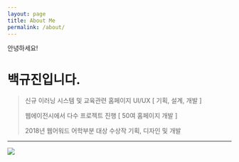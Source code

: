 ```yaml
---
layout: page
title: About Me
permalink: /about/
---
```




안녕하세요!

# 백규진입니다.
> 신규 이러닝 시스템 및 교육관련 홈페이지 UI/UX [ 기획, 설계, 개발 ]
> 
> 웹에이전시에서 다수 프로젝트 진행 [ 50여 홈페이지 개발 ]
> 
> 2018년 웹어워드 어학부분 대상 수상작 기획, 디자인 및 개발

---
![]({{site.baseurl}}/images/resume.png)

